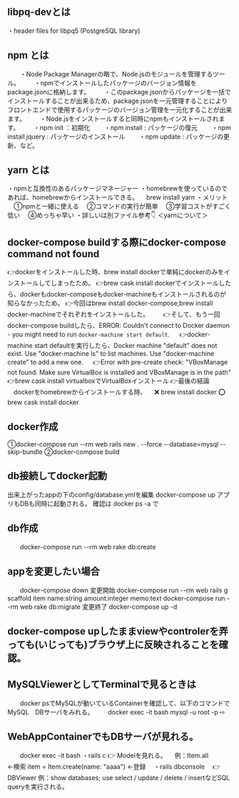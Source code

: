 ## libpq-devとは
   ・header files for libpq5 (PostgreSQL library)
## npm とは
　　・Node Package Managerの略で、Node.jsのモジュールを管理するツール。
　　・npmでインストールしたパッケージのバージョン情報をpackage.jsonに格納します。
　　・このpackage.jsonからパッケージを一括でインストールすることが出来るため、package.jsonを一元管理することによりフロントエンドで使用するパッケージのバージョン管理を一元化することが出来ます。
　　・Node.jsをインストールすると同時にnpmもインストールされます。
　　・npm init ：初期化
　　・npm install : パッケージの復元
　　・npm install jquery : パッケージのインストール
　　・npm update : パッケージの更新、など。
## yarn とは
   ・npmと互換性のあるパッケージマネージャー
   ・homebrewを使っているのであれば、homebrewからインストールできる。
   　brew install yarn
   ・メリット
   　①npmと一緒に使える
   　②コマンドの実行が簡単
   　③学習コストがすごく低い
   　④めっちゃ早い
   ・詳しいは別ファイル参考👇
   ＜yarnについて＞
## docker-compose buildする際にdocker-compose command not found
   👉dockerをインストールした時、brew install dockerで単純にdockerのみをインストールしてしまったため。
   👉brew cask install dockerでインストールしたら、dockerもdocker-composeもdocker-machineもインストールされるのが知らなかったため。
   👉今回はbrew install docker-compose,brew install docker-machineでそれぞれをインストールした。
　　👉そして、もう一回docker-compose buildしたら、ERROR: Couldn't connect to Docker daemon - you might need to run `docker-machine start default`.
　 👉docker-machine start defaultを実行したら、Docker machine "default" does not exist. Use "docker-machine ls" to list machines. Use "docker-machine create" to add a new one.
　 👉Error with pre-create check: "VBoxManage not found. Make sure VirtualBox is installed and VBoxManage is in the path"
   👉brew cask install virtualboxでVirtualBoxインストール
   👉最後の結論
   　dockerをhomebrewからインストールする時、
   　❌ brew install docker
     ⭕️ brew cask install docker

## docker作成
   ①docker-compose run --rm web rails new . --force --database=mysql --skip-bundle
   ②docker-compose build
## db接続してdocker起動
   出来上がったappの下のconfig/database.ymlを編集
   docker-compose up
   アプリもDBも同時に起動される。
   確認は docker ps -a で
## db作成
　　docker-compose run --rm web rake db:create
## appを変更したい場合
　　docker-compose down
   変更開始
   docker-compose run --rm web rails g scaffold item name:string amount:integer memo:text
   docker-compose run --rm web rake db:migrate
   変更終了
   docker-compose up -d
## docker-compose upしたままviewやcontrolerを弄っても(いじっても)ブラウザ上に反映されることを確認。

## MySQLViewerとしてTerminalで見るときは
　　docker psでMySQLが動いているContainerを確認して、以下のコマンドでMySQL　DBサーバをみれる。
　　docker exec -it <MySQLContainerID> bash
   mysql -u root -p
   ⇨<password>
## WebAppContainerでもDBサーバが見れる。
　　docker exec -it <WebContainerID> bash
    ・rails c
    👉 Modelを見れる。
    　例：Item.all　　　　　　　　　　　　　　　←検索
         item = Item.create(name: "aaaa") ←登録
  　・rails dbconsole
  　👉 DBViewer
      例：show databases;
          use <DB NAME>
          select / update / delete / insertなどSQL queryを実行される。
